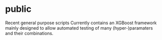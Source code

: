 # public
Recent general purpose scripts
Currently contains an XGBoost framework mainly designed to allow automated testing of many (hyper-)paramaters and their combinations.
